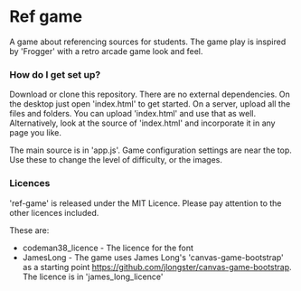 # Ref game #
A game about referencing sources for students. The game play is inspired by 'Frogger' with a retro arcade game look and feel.

### How do I get set up? ###
Download or clone this repository. There are no external dependencies. On the desktop just open 'index.html' to get started. On a server, upload all the files and folders. You can upload
'index.html' and use that as well. Alternatively, look at the source of 'index.html' and incorporate it in any page you like.

The main source is in 'app.js'. Game configuration settings are near the top. Use these to change the level of difficulty, or the images.

### Licences ###
'ref-game' is released under the MIT Licence. Please pay attention to the other licences included.

These are:

* codeman38_licence - The licence for the font
* JamesLong - The game uses James Long's 'canvas-game-bootstrap' as a starting point https://github.com/jlongster/canvas-game-bootstrap. 
The licence is in 'james_long_licence'
